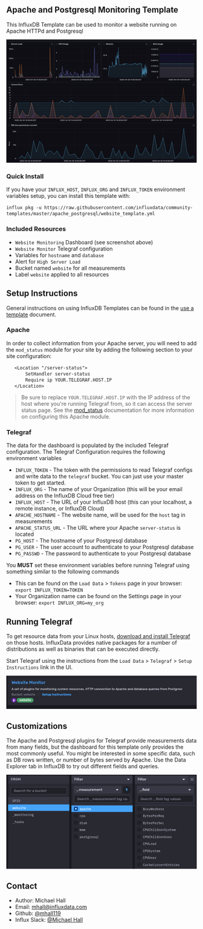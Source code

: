 ## Apache and Postgresql Monitoring Template

This InfluxDB Template can be used to monitor a website running on Apache HTTPd and Postgresql

![Website Monitoring Dashboard Screenshot](img/Dashboard.png)

### Quick Install

If you have your `INFLUX_HOST`, `INFLUX_ORG` and `INFLUX_TOKEN` environment variables setup, you can install this template with:

```
influx pkg -u https://raw.githubusercontent.com/influxdata/community-templates/master/apache_postgresql/website_template.yml
```

### Included Resources

- `Website Monitoring` Dashboard (see screenshot above)
- `Website Monitor` Telegraf configuration
- Variables for `hostname` and `database`
- Alert for `High Server Load`
- Bucket named `website` for all measurements
- Label `website` applied to all resources


## Setup Instructions

General instructions on using InfluxDB Templates can be found in the [use a template](../docs/use_a_template.md) document.

### Apache

In order to collect information from your Apache server, you will need to add the `mod_status` module for your site by adding the following section to your site configuration:

 ```
    <Location "/server-status">
        SetHandler server-status
        Require ip YOUR.TELEGRAF.HOST.IP
    </Location>
```

> Be sure to replace `YOUR.TELEGRAF.HOST.IP` with the IP address of the host where you're running Telegraf from, so it can access the server status page. See the [mod_status](https://httpd.apache.org/docs/2.4/mod/mod_status.html) documentation for more information on configuring this Apache module.

### Telegraf    
  The data for the dashboard is populated by the included Telegraf configuration. The Telegraf Configuration requires the following environment variables
    
  - `INFLUX_TOKEN` - The token with the permissions to read Telegraf configs and write data to the `telegraf` bucket. You can just use your master token to get started.
  - `INFLUX_ORG` - The name of your Organization (this will be your email address on the InfluxDB Cloud free tier)
  - `INFLUX_HOST` - The URL of your InfluxDB host (this can your localhost, a remote instance, or InfluxDB Cloud)
  - `APACHE_HOSTNAME` - The website name, will be used for the `host` tag in measurements
  - `APACHE_STATUS_URL` - The URL where your Apache `server-status` is located
  - `PG_HOST` - The hostname of your Postgresql database
  - `PG_USER` - The user account to authenticate to your Postgresql database
  - `PG_PASSWD` - The password to authenticate to your Postgresql database

  You **MUST** set these environment variables before running Telegraf using something similar to the following commands
    
  - This can be found on the `Load Data` > `Tokens` page in your browser: `export INFLUX_TOKEN=TOKEN`
  - Your Organization name can be found on the Settings page in your browser: `export INFLUX_ORG=my_org`

## Running Telegraf

  To get resource data from your Linux hosts, [download and install Telegraf](https://portal.influxdata.com/downloads/) on those hosts. InfluxData provides native packages for a number of distributions as well as binaries that can be executed directly.

  Start Telegraf using the instructions from the `Load Data` > `Telegraf` > `Setup Instructions` link in the UI.

![Telegraf Setup Instructions](./img/telegraf_instructions.png)

## Customizations

The Apache and Postgresql plugins for Telegraf provide measurements data from many fields, but the dashboard for this template only provides the most commonly useful. You might be interested in some specific data, such as DB rows written, or number of bytes served by Apache. Use the Data Explorer tab in InfluxDB to try out different fields and queries.

![Data Explorer Fields](./img/data_fields.png)

## Contact

- Author: Michael Hall
- Email: mhall@influxdata.com
- Github: [@mhall119](https://github.com/mhall119)
- Influx Slack: [@Michael Hall](https://influxdata.com/slack)